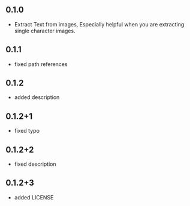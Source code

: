 ## 0.1.0

* Extract Text from images, Especially helpful when you are extracting single character images.

## 0.1.1

* fixed path references

## 0.1.2

* added description

## 0.1.2+1

* fixed typo

## 0.1.2+2

* fixed description

## 0.1.2+3

* added LICENSE